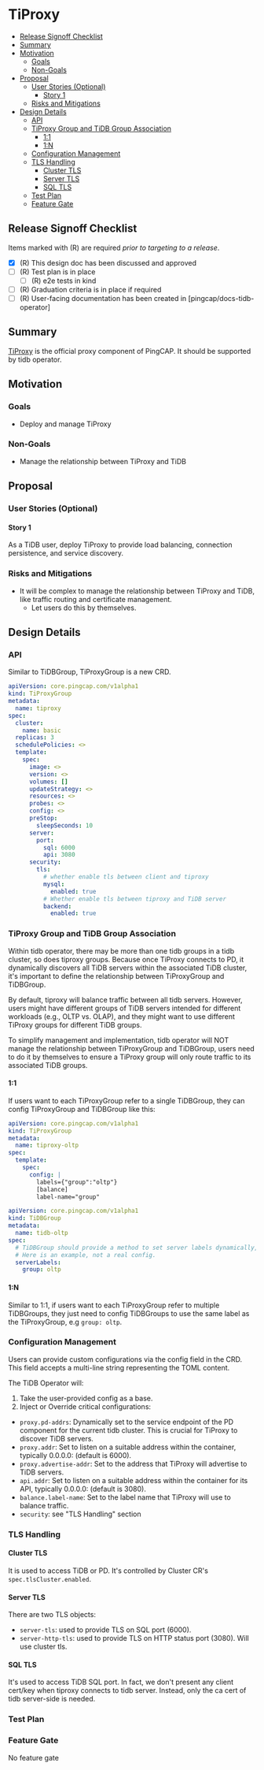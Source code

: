 # TiProxy

<!-- toc -->
- [Release Signoff Checklist](#release-signoff-checklist)
- [Summary](#summary)
- [Motivation](#motivation)
  - [Goals](#goals)
  - [Non-Goals](#non-goals)
- [Proposal](#proposal)
  - [User Stories (Optional)](#user-stories-optional)
    - [Story 1](#story-1)
  - [Risks and Mitigations](#risks-and-mitigations)
- [Design Details](#design-details)
  - [API](#api)
  - [TiProxy Group and TiDB Group Association](#tiproxy-group-and-tidb-group-association)
    - [1:1](#11)
    - [1:N](#1n)
  - [Configuration Management](#configuration-management)
  - [TLS Handling](#tls-handling)
    - [Cluster TLS](#cluster-tls)
    - [Server TLS](#server-tls)
    - [SQL TLS](#sql-tls)
  - [Test Plan](#test-plan)
  - [Feature Gate](#feature-gate)
<!-- /toc -->

## Release Signoff Checklist

Items marked with (R) are required *prior to targeting to a release*.

- [x] (R) This design doc has been discussed and approved
- [ ] (R) Test plan is in place
  - [ ] (R) e2e tests in kind
- [ ] (R) Graduation criteria is in place if required
- [ ] (R) User-facing documentation has been created in [pingcap/docs-tidb-operator]

## Summary

[TiProxy](https://docs.pingcap.com/tidb/stable/tiproxy-overview/) is the official proxy component of PingCAP. It should be supported by tidb operator.

## Motivation

### Goals

- Deploy and manage TiProxy

### Non-Goals

- Manage the relationship between TiProxy and TiDB

## Proposal

### User Stories (Optional)

#### Story 1

As a TiDB user, deploy TiProxy to provide load balancing, connection persistence, and service discovery.

### Risks and Mitigations

- It will be complex to manage the relationship between TiProxy and TiDB, like traffic routing and certificate management.
  - Let users do this by themselves.

## Design Details

### API

Similar to TiDBGroup, TiProxyGroup is a new CRD.

```yaml
apiVersion: core.pingcap.com/v1alpha1
kind: TiProxyGroup
metadata:
  name: tiproxy
spec:
  cluster:
    name: basic
  replicas: 3
  schedulePolicies: <>
  template:
    spec:
      image: <>
      version: <>
      volumes: []
      updateStrategy: <>
      resources: <>
      probes: <>
      config: <> 
      preStop:
        sleepSeconds: 10
      server:
        port: 
          sql: 6000
          api: 3080
      security:
        tls:
          # whether enable tls between client and tiproxy
          mysql:
            enabled: true
          # Whether enable tls between tiproxy and TiDB server
          backend:
            enabled: true
```

### TiProxy Group and TiDB Group Association

Within tidb operator, there may be more than one tidb groups in a tidb cluster, so does tiproxy groups. Because once TiProxy connects to PD, it dynamically discovers all TiDB servers within the associated TiDB cluster, it's important to define the relationship between TiProxyGroup and TiDBGroup.

By default, tiproxy will balance traffic between all tidb servers. However, users might have different groups of TiDB servers intended for different workloads (e.g., OLTP vs. OLAP), and they might want to use different TiProxy groups for different TiDB groups. 

To simplify management and implementation, tidb operator will NOT manage the relationship between TiProxyGroup and TiDBGroup, users need to do it by themselves to ensure a TiProxy group will only route traffic to its associated TiDB groups.

#### 1:1

If users want to each TiProxyGroup refer to a single TiDBGroup, they can config TiProxyGroup and TiDBGroup like this:

```yaml
apiVersion: core.pingcap.com/v1alpha1
kind: TiProxyGroup
metadata:
  name: tiproxy-oltp
spec:
  template:
    spec:
      config: |
        labels={"group":"oltp"}
        [balance]
        label-name="group"
```

```yaml
apiVersion: core.pingcap.com/v1alpha1
kind: TiDBGroup
metadata:
  name: tidb-oltp
spec:
  # TiDBGroup should provide a method to set server labels dynamically, like adding a new field.
  # Here is an example, not a real config.
  serverLabels:
    group: oltp
```

#### 1:N

Similar to 1:1, if users want to each TiProxyGroup refer to multiple TiDBGroups, they just need to config TiDBGroups to use the same label as the TiProxyGroup, e.g `group: oltp`.


### Configuration Management

Users can provide custom configurations via the config field in the CRD. This field accepts a multi-line string representing the TOML content.

The TiDB Operator will:

1. Take the user-provided config as a base.
2. Inject or Override critical configurations:
  - `proxy.pd-addrs`: Dynamically set to the service endpoint of the PD component for the current tidb cluster. This is crucial for TiProxy to discover TiDB servers.
  - `proxy.addr`: Set to listen on a suitable address within the container, typically 0.0.0.0:<proxy-port> (default <proxy-port> is 6000).
  - `proxy.advertise-addr`: Set to the address that TiProxy will advertise to TiDB servers.
  - `api.addr`: Set to listen on a suitable address within the container for its API, typically 0.0.0.0:<api-port> (default <api-port> is 3080).
  - `balance.label-name`: Set to the label name that TiProxy will use to balance traffic.
  - `security`: see "TLS Handling" section

### TLS Handling

#### Cluster TLS

It is used to access TiDB or PD. It's controlled by Cluster CR's `spec.tlsCluster.enabled`.

#### Server TLS

There are two TLS objects:
- `server-tls`: used to provide TLS on SQL port (6000).
- `server-http-tls`: used to provide TLS on HTTP status port (3080). Will use cluster tls.

#### SQL TLS

It's used to access TiDB SQL port. In fact, we don't present any client cert/key when tiproxy connects to tidb server. Instead, only the ca cert of tidb server-side is needed.

### Test Plan

### Feature Gate

No feature gate
